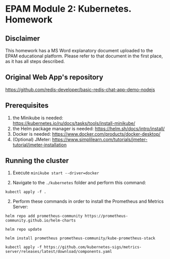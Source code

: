 # EPAM Module 2: Kubernetes. Homework

## Disclaimer
This homework has a MS Word explanatory document uploaded to the EPAM educational platform. Please refer to that document in the first place, as it has all steps described.

## Original Web App's repository
https://github.com/redis-developer/basic-redis-chat-app-demo-nodejs


## Prerequisites
1. the Minikube is needed: https://kubernetes.io/ru/docs/tasks/tools/install-minikube/
2. the Helm package manager is needed: https://helm.sh/docs/intro/install/
3. Docker is needed: https://www.docker.com/products/docker-desktop/
4. (Optional) JMeter: https://www.simplilearn.com/tutorials/jmeter-tutorial/jmeter-installation 

## Running the cluster
1. Execute `minikube start --driver=docker`

2. Navigate to the `./kubernetes` folder and perform this command:
```
kubectl apply -f .
```
2. Perform these commands in order to install the Prometheus and Metrics Server:
```
helm repo add prometheus-community https://prometheus-community.github.io/helm-charts

helm repo update

helm install prometheus prometheus-community/kube-prometheus-stack

kubectl apply -f https://github.com/kubernetes-sigs/metrics-server/releases/latest/download/components.yaml
```
